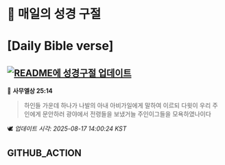 # 🙏 매일의 성경 구절
# [Daily Bible verse]
## [![README에 성경구절 업데이트](https://github.com/DONGSUKA/first_test/actions/workflows/update-readme-bible.yml/badge.svg)](https://github.com/DONGSUKA/first_test/actions/workflows/update-readme-bible.yml)
<!-- START_BIBLE_VERSE -->
📖 **사무엘상 25:14**
> 하인들 가운데 하나가 나발의 아내 아비가일에게 말하여 이르되 다윗이 우리 주인에게 문안하러 광야에서 전령들을 보냈거늘 주인이그들을 모욕하였나이다

🕊️ _업데이트 시각: 2025-08-17 14:00:24 KST_
  <!-- END_BIBLE_VERSE -->
## GITHUB_ACTION

